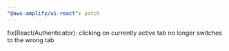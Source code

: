 ```yaml
---
"@aws-amplify/ui-react": patch
---
```


fix(React/Authenticator): clicking on currently active tab no longer switches to the wrong tab

